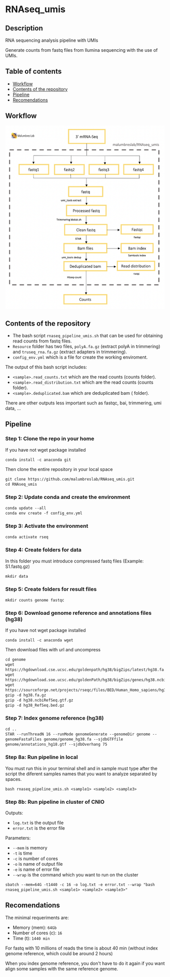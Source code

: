 # RNAseq_umis

## Description

RNA sequencing analysis pipeline with UMIs

Generate counts from fastq files from Ilumina sequencing with the use of UMIs.

## Table of contents

- [Workflow](#workflow)
- [Contents of the repository](#contents-of-the-repository)
- [Pipeline](#pipeline)
- [Recomendations](#recomendations)

## Workflow

![This is an image](/images/workflow.png)

## Contents of the repository

- The bash script `rnaseq_pipeline_umis.sh` that can be used for obtaining read counts from fastq files.
- `Resource` folder has two files, `polyA.fa.gz` (extract polyA in trimmering) and `truseq_rna.fa.gz` (extract adapters in trimmering).
- `config_env.yml` which is a file for create the working enviroment.

The output of this bash script includes:

- `<sample>.read_counts.txt` which are the read counts (counts folder).
- `<sample>.read_distribution.txt` which are the read counts (counts folder).
- `<sample>.deduplicated.bam` which are deduplicated bam (<sample> folder).

There are other outputs less important such as fastqc, bai, trimmering, umi data, ...

## Pipeline
  
### Step 1: Clone the repo in your home

If you have not wget package installed
  
```
conda install -c anaconda git
```
  
Then clone the entire repository in your local space

```
git clone https://github.com/malumbreslab/RNAseq_umis.git
cd RNAseq_umis
```
  
### Step 2: Update conda and create the environment

```
conda update --all
conda env create -f config_env.yml
```
  
### Step 3: Activate the environment

```
conda activate rseq
```
### Step 4: Create folders for data

In this folder you must introduce compressed fastq files (Example: S1.fastq.gz)
  
```
mkdir data
```
  
### Step 5: Create folders for result files

```
mkdir counts genome fastqc
```
### Step 6: Download genome reference and annotations files (hg38)

If you have not wget package installed
  
```
conda install -c anaconda wget
```
Then download files with url and uncompress
  
```
cd genome
wget https://hgdownload.cse.ucsc.edu/goldenpath/hg38/bigZips/latest/hg38.fa.gz
wget https://hgdownload.soe.ucsc.edu/goldenPath/hg38/bigZips/genes/hg38.ncbiRefSeq.gtf.gz
wget https://sourceforge.net/projects/rseqc/files/BED/Human_Homo_sapiens/hg38_RefSeq.bed.gz  
gzip -d hg38.fa.gz
gzip -d hg38.ncbiRefSeq.gtf.gz
gzip -d hg38_RefSeq.bed.gz 
```
  
### Step 7: Index genome reference (hg38)

```
cd ..
STAR --runThreadN 16 --runMode genomeGenerate --genomeDir genome --genomeFastaFiles genome/genome_hg38.fa --sjdbGTFfile genome/annotations_hg18.gtf --sjdbOverhang 75
```

### Step 8a: Run pipeline in local

You must run this in your terminal shell and in sample must type after the script the diferent samples names that you want to analyze separated by spaces.

```
bash rnaseq_pipeline_umis.sh <sample1> <sample2> <sample3>
```
  
### Step 8b: Run pipeline in cluster of CNIO

Outputs:
  
- `log.txt` is the output file
- `error.txt` is the error file
  
Parameters:
  
- `--mem` is memory
- `-t` is time
- `-c` is number of cores
- `-o` is name of output file
- `-e` is name of error file
- `--wrap` is the command which you want to run on the cluster
  
```
sbatch --mem=64G -t1440 -c 16 -o log.txt -e error.txt --wrap "bash rnaseq_pipeline_umis.sh <sample1> <sample2> <sample3>"
```

## Recomendations

The minimal requeriments are:

- Memory (mem): `64Gb`
- Number of cores (c): `16`
- Time (t): `1440 min`

For fastq with 10 millions of reads the time is about 40 min (without index genome reference, which could be around 2 hours)
  
When you index genome reference, you don't have to do it again if you want align some samples with the same reference genome.




